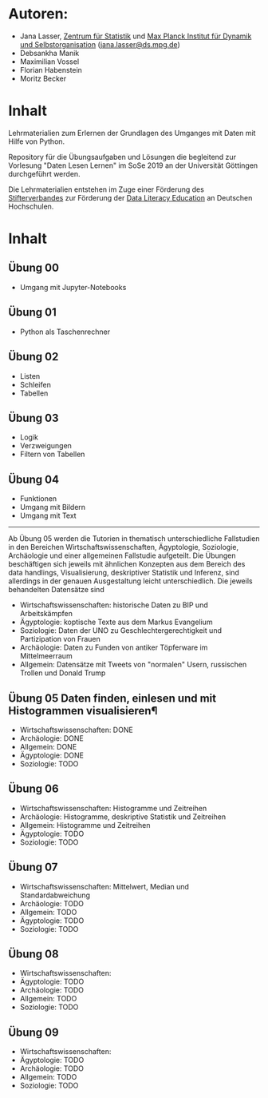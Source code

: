# Autoren: 
* Jana Lasser, [Zentrum für Statistik](https://www.uni-goettingen.de/de/zentrum+f%C3%BCr+statistik+%28zfs%29/54578.html) und [Max Planck Institut für Dynamik und Selbstorganisation](https://www.ds.mpg.de/) (jana.lasser@ds.mpg.de)
* Debsankha Manik 
* Maximilian Vossel
* Florian Habenstein
* Moritz Becker

# Inhalt
Lehrmaterialien zum Erlernen der Grundlagen des Umganges mit Daten mit Hilfe von Python.

Repository für die Übungsaufgaben und Lösungen die begleitend zur Vorlesung "Daten Lesen Lernen" im SoSe 2019 an der Universität Göttingen durchgeführt werden.

Die Lehrmaterialien entstehen im Zuge einer Förderung des [Stifterverbandes](https://www.stifterverband.org) zur Förderung der [Data Literacy Education](https://www.stifterverband.org/data-literacy-education) an Deutschen Hochschulen.

# Inhalt
## Übung 00
* Umgang mit Jupyter-Notebooks

## Übung 01
* Python als Taschenrechner

## Übung 02
* Listen
* Schleifen
* Tabellen

## Übung 03
* Logik
* Verzweigungen
* Filtern von Tabellen

## Übung 04
* Funktionen
* Umgang mit Bildern
* Umgang mit Text

---
Ab Übung 05 werden die Tutorien in thematisch unterschiedliche Fallstudien in den Bereichen Wirtschaftswissenschaften, Ägyptologie, Soziologie, Archäologie und einer allgemeinen Fallstudie aufgeteilt. Die Übungen beschäftigen sich jeweils mit ähnlichen Konzepten aus dem Bereich des data handlings, Visualisierung, deskriptiver Statistik und Inferenz, sind allerdings in der genauen Ausgestaltung leicht unterschiedlich.
Die jeweils behandelten Datensätze sind
* Wirtschaftswissenschaften: historische Daten zu BIP und Arbeitskämpfen
* Ägyptologie: koptische Texte aus dem Markus Evangelium
* Soziologie: Daten der UNO zu Geschlechtergerechtigkeit und Partizipation von Frauen
* Archäologie: Daten zu Funden von antiker Töpferware im Mittelmeerraum
* Allgemein: Datensätze mit Tweets von "normalen" Usern, russischen Trollen und Donald Trump

## Übung 05 Daten finden, einlesen und mit Histogrammen visualisieren¶
* Wirtschaftswissenschaften: DONE
* Archäologie: DONE
* Allgemein: DONE
* Ägyptologie: DONE
* Soziologie: TODO

## Übung 06
* Wirtschaftswissenschaften: Histogramme und Zeitreihen
* Archäologie: Histogramme, deskriptive Statistik und Zeitreihen
* Allgemein: Histogramme und Zeitreihen
* Ägyptologie: TODO
* Soziologie: TODO

## Übung 07
* Wirtschaftswissenschaften: Mittelwert, Median und Standardabweichung 
* Archäologie: TODO 
* Allgemein: TODO 
* Ägyptologie: TODO 
* Soziologie: TODO

## Übung 08
* Wirtschaftswissenschaften: 
* Ägyptologie: TODO
* Archäologie: TODO
* Allgemein: TODO
* Soziologie: TODO

## Übung 09
* Wirtschaftswissenschaften: 
* Ägyptologie: TODO 
* Archäologie: TODO
* Allgemein: TODO
* Soziologie: TODO
